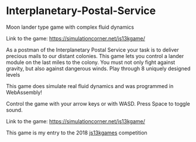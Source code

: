 # Interplanetary-Postal-Service
Moon lander type game with complex fluid dynamics

Link to the game: https://simulationcorner.net/js13kgame/

As a postman of the Interplanetary Postal Service your task is to deliver 
precious mails to our distant colonies. This game lets you control a lander module 
on the last miles to the colony. You must not only fight against gravity, 
but also against dangerous winds. Play through 8 uniquely designed levels

This game does simulate real fluid dynamics and was programmed in WebAssembly!

Control the game with your arrow keys or with WASD. Press Space to toggle sound.

Link to the game: https://simulationcorner.net/js13kgame/

This game is my entry to the 2018 [js13kgames](https://js13kgames.com) competition
